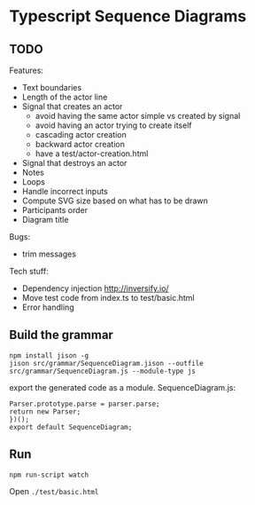 # Typescript Sequence Diagrams

## TODO

Features:

* Text boundaries
* Length of the actor line
* Signal that creates an actor
  * avoid having the same actor simple vs created by signal
  * avoid having an actor trying to create itself
  * cascading actor creation
  * backward actor creation
  * have a test/actor-creation.html
* Signal that destroys an actor
* Notes
* Loops
* Handle incorrect inputs
* Compute SVG size based on what has to be drawn
* Participants order
* Diagram title

Bugs:

* trim messages

Tech stuff:

* Dependency injection http://inversify.io/
* Move test code from index.ts to test/basic.html
* Error handling

## Build the grammar

```
npm install jison -g
jison src/grammar/SequenceDiagram.jison --outfile src/grammar/SequenceDiagram.js --module-type js
```

export the generated code as a module. SequenceDiagram.js:

```
Parser.prototype.parse = parser.parse;
return new Parser;
})();
export default SequenceDiagram;
```

## Run

```
npm run-script watch
```

Open `./test/basic.html`